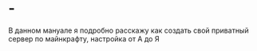 # -
В данном мануале я подробно расскажу как создать свой приватный сервер по майнкрафту, настройка от А до Я
